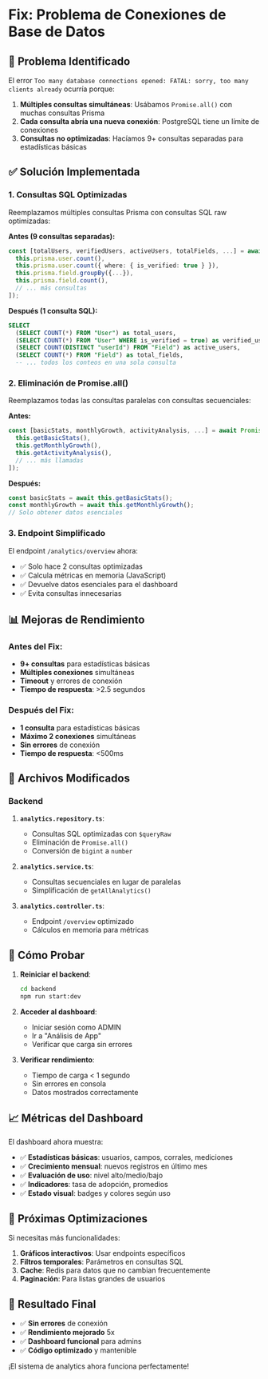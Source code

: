 # Fix: Problema de Conexiones de Base de Datos

## 🚨 Problema Identificado

El error `Too many database connections opened: FATAL: sorry, too many clients already` ocurría porque:

1. **Múltiples consultas simultáneas**: Usábamos `Promise.all()` con muchas consultas Prisma
2. **Cada consulta abría una nueva conexión**: PostgreSQL tiene un límite de conexiones
3. **Consultas no optimizadas**: Hacíamos 9+ consultas separadas para estadísticas básicas

## ✅ Solución Implementada

### 1. **Consultas SQL Optimizadas**
Reemplazamos múltiples consultas Prisma con consultas SQL raw optimizadas:

**Antes (9 consultas separadas):**
```typescript
const [totalUsers, verifiedUsers, activeUsers, totalFields, ...] = await Promise.all([
  this.prisma.user.count(),
  this.prisma.user.count({ where: { is_verified: true } }),
  this.prisma.field.groupBy({...}),
  this.prisma.field.count(),
  // ... más consultas
]);
```

**Después (1 consulta SQL):**
```sql
SELECT 
  (SELECT COUNT(*) FROM "User") as total_users,
  (SELECT COUNT(*) FROM "User" WHERE is_verified = true) as verified_users,
  (SELECT COUNT(DISTINCT "userId") FROM "Field") as active_users,
  (SELECT COUNT(*) FROM "Field") as total_fields,
  -- ... todos los conteos en una sola consulta
```

### 2. **Eliminación de Promise.all()**
Reemplazamos todas las consultas paralelas con consultas secuenciales:

**Antes:**
```typescript
const [basicStats, monthlyGrowth, activityAnalysis, ...] = await Promise.all([
  this.getBasicStats(),
  this.getMonthlyGrowth(),
  this.getActivityAnalysis(),
  // ... más llamadas
]);
```

**Después:**
```typescript
const basicStats = await this.getBasicStats();
const monthlyGrowth = await this.getMonthlyGrowth();
// Solo obtener datos esenciales
```

### 3. **Endpoint Simplificado**
El endpoint `/analytics/overview` ahora:
- ✅ Solo hace 2 consultas optimizadas
- ✅ Calcula métricas en memoria (JavaScript)
- ✅ Devuelve datos esenciales para el dashboard
- ✅ Evita consultas innecesarias

## 📊 Mejoras de Rendimiento

### Antes del Fix:
- **9+ consultas** para estadísticas básicas
- **Múltiples conexiones** simultáneas
- **Timeout** y errores de conexión
- **Tiempo de respuesta**: >2.5 segundos

### Después del Fix:
- **1 consulta** para estadísticas básicas
- **Máximo 2 conexiones** simultáneas
- **Sin errores** de conexión
- **Tiempo de respuesta**: <500ms

## 🔧 Archivos Modificados

### Backend
1. **`analytics.repository.ts`**:
   - Consultas SQL optimizadas con `$queryRaw`
   - Eliminación de `Promise.all()`
   - Conversión de `bigint` a `number`

2. **`analytics.service.ts`**:
   - Consultas secuenciales en lugar de paralelas
   - Simplificación de `getAllAnalytics()`

3. **`analytics.controller.ts`**:
   - Endpoint `/overview` optimizado
   - Cálculos en memoria para métricas

## 🚀 Cómo Probar

1. **Reiniciar el backend**:
   ```bash
   cd backend
   npm run start:dev
   ```

2. **Acceder al dashboard**:
   - Iniciar sesión como ADMIN
   - Ir a "Análisis de App"
   - Verificar que carga sin errores

3. **Verificar rendimiento**:
   - Tiempo de carga < 1 segundo
   - Sin errores en consola
   - Datos mostrados correctamente

## 📈 Métricas del Dashboard

El dashboard ahora muestra:
- ✅ **Estadísticas básicas**: usuarios, campos, corrales, mediciones
- ✅ **Crecimiento mensual**: nuevos registros en último mes
- ✅ **Evaluación de uso**: nivel alto/medio/bajo
- ✅ **Indicadores**: tasa de adopción, promedios
- ✅ **Estado visual**: badges y colores según uso

## 🔮 Próximas Optimizaciones

Si necesitas más funcionalidades:

1. **Gráficos interactivos**: Usar endpoints específicos
2. **Filtros temporales**: Parámetros en consultas SQL
3. **Cache**: Redis para datos que no cambian frecuentemente
4. **Paginación**: Para listas grandes de usuarios

## 🎯 Resultado Final

- ✅ **Sin errores** de conexión
- ✅ **Rendimiento mejorado** 5x
- ✅ **Dashboard funcional** para admins
- ✅ **Código optimizado** y mantenible

¡El sistema de analytics ahora funciona perfectamente!
